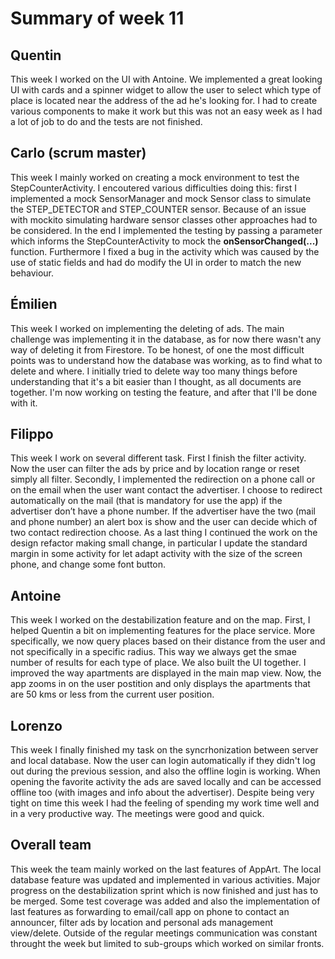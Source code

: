 # Summary of week 11

## Quentin
This week I worked on the UI with Antoine. We implemented a great looking UI with cards and a spinner widget to allow the user to select which type of place is located near the address of the ad he's looking for. I had to create various components to make it work but this was not an easy week as I had a lot of job to do and the tests are not finished.

## Carlo (scrum master)
This week I mainly worked on creating a mock environment to test the StepCounterActivity. I encoutered various difficulties doing this: first I implemented a mock SensorManager and mock Sensor class to simulate the STEP_DETECTOR and STEP_COUNTER sensor. Because of an issue with mockito simulating hardware sensor classes other approaches had to be considered. In the end I implemented the testing by passing a parameter which informs the StepCounterActivity to mock the **onSensorChanged(...)** function. Furthermore I fixed a bug in the activity which was caused by the use of static fields and had do modify the UI in order to match the new behaviour.

## Émilien
This week I worked on implementing the deleting of ads. The main challenge was implementing it in the database, as for now there wasn't any way of deleting it from Firestore. To be honest, of one the most difficult points was to understand how the database was working, as to find what to delete and where. I initially tried to delete way too many things before understanding that it's a bit easier than I thought, as all documents are together. I'm now working on testing the feature, and after that I'll be done with it. 

## Filippo
This week I work on several different task. First I finish the filter activity. Now the user can filter the ads by price and by location range or reset simply all filter. Secondly, I implemented the redirection on a phone call or on the email when the user want contact the advertiser. I choose to redirect automatically on the mail (that is mandatory for use the app) if the advertiser don’t have a phone number. If the advertiser have the two (mail and phone number) an alert box is show and the user can decide which of two contact redirection choose. As a last thing I continued the work on the design refactor making small change, in particular I update the standard margin in some activity for let adapt activity with the size of the screen phone, and change some font button. 

## Antoine

This week I worked on the destabilization feature and on the map. First, I helped Quentin a bit on implementing features for the place service. More specifically, we now query places based on their distance from the user and not specifically in a specific radius. This way we always get the smae number of results for each type of place.  We also built the UI together.
I improved the way apartments are displayed in the main map view. Now, the app zooms in on the user postition and only displays the apartments that are 50 kms or less from the current user position.

## Lorenzo
This week I finally finished my task on the syncrhonization between server and local database. Now the user can login automatically if they didn't log out during the previous session, and also the offline login is working. When opening the favorite activity the ads are saved locally and can be accessed offline too (with images and info about the advertiser). Despite being very tight on time this week I had the feeling of spending my work time well and in a very productive way. The meetings were good and quick.

## Overall team
This week the team mainly worked on the last features of AppArt. The local database feature was updated and implemented in various activities. Major progress on the destabilization sprint which is now finished and just has to be merged. Some test coverage was added and also the implementation of last features as forwarding to email/call app on phone to contact an announcer, filter ads by location and personal ads management view/delete. Outside of the regular meetings communication was constant throught the week but limited to sub-groups which worked on similar fronts.
